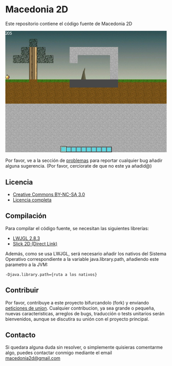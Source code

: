 # Macedonia 2D

Este repositorio contiene el código fuente de Macedonia 2D

![Macedonia 2D](/res/main.jpg)

Por favor, ve a la sección de  [problemas](https://github.com/github/Macedonia-2D/issues) para reportar cualquier bug añadir alguna sugerencia. (Por favor, cerciorate de que no este ya añadid@)

## Licencia

* [Creative Commons BY-NC-SA 3.0 ](http://creativecommons.org/licenses/by-nc-sa/3.0/)
* [Licencia completa ](http://creativecommons.org/licenses/by-nc-sa/3.0/legalcode)

## Compilación

Para compilar el código fuente, se necesitan las siguientes librerías:

* [LWJGL 2.8.3](http://sourceforge.net/projects/java-game-lib/files/Official%20Releases/LWJGL%202.8.3/)
* [Slick 2D (Direct Link)](http://slick.cokeandcode.com/downloads/slick.jar)

Además, como se usa LWJGL, será necesario añadir los nativos del Sistema Operativo correspondiente a la variable java.library.path, añadiendo este parametro a la JVM:

    -Djava.library.path={ruta a los nativos}

## Contribuir

Por favor, contribuye a este proyecto bifurcandolo (fork) y enviando [peticiones de union](https://github.com/aritzhack/Macedonia-2D/pull/new).
Cualquier contribucion, ya sea grande o pequeña, nuevas caracteristicas, arreglos de bugs, traducción o tests unitarios serán bienvenidos, aunque se discutira su unión con el proyecto principal.

## Contacto

Si quedara alguna duda sin resolver, o simplemente quisieras comentarme algo, puedes contactar conmigo mediante el email macedonia2d@gmail.com
